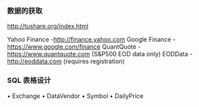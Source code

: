 
### 数据的获取
http://tushare.org/index.html

Yahoo Finance -http://finance.yahoo.com
Google Finance -https://www.google.com/finance
QuantQuote - https://www.quantquote.com (S&P500 EOD data only)
EODData - http://eoddata.com (requires registration)

### SQL 表格设计
• Exchange
• DataVendor
• Symbol
• DailyPrice
